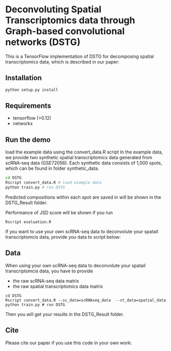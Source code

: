 # Deconvoluting Spatial Transcriptomics data through Graph-based convolutional networks (DSTG)

This is a TensorFlow implementation of DSTG for decomposing spatial transcriptomics data, which is described in our paper: 

## Installation

```bash
python setup.py install
```

## Requirements
* tensorflow (>0.12)
* networkx

## Run the demo

load the example data using the convert_data.R script
In the example data, we provide two synthetic spatial transcriptomics data generated from scRNA-seq data (GSE72056). Each synthetic data consists of 1,000 spots, which can be found in folder synthetic_data.
```bash
cd DSTG
Rscript convert_data.R # load example data 
python train.py # run DSTG
```
Predicted compositions within each spot are saved in will be shown in the DSTG_Result folder.

Performance of JSD score will be shown if you run
```
Rscript evaluation.R
```
If you want to use your own scRNA-seq data to deconvolute your spatail transcriptomcis data, provide you data to script below:

## Data
When using your own scRNA-seq data to deconvolute your spatail transcriptomcis data, you have to provide 
* the raw scRNA-seq data matrix 
* the raw spatial transcriptomics data matrix

```
cd DSTG
Rscript convert_data.R --sc_data=scRNAseq_data  --st_data=spatial_data  
python train.py # run DSTG

```
Then you will get your results in the DSTG_Result folder.


## Cite

Please cite our paper if you use this code in your own work:

```
```
